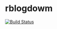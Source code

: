 # rblogdowm

[![Build Status](https://travis-ci.com/chinhungtseng/rblogdowm.svg?branch=master)](https://travis-ci.com/chinhungtseng/rblogdowm)